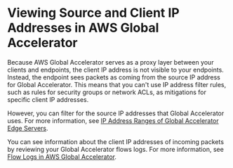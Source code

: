 # Viewing Source and Client IP Addresses in AWS Global Accelerator<a name="introduction-how-it-works.client-ip"></a>

Because AWS Global Accelerator serves as a proxy layer between your clients and endpoints, the client IP address is not visible to your endpoints\. Instead, the endpoint sees packets as coming from the source IP address for Global Accelerator\. This means that you can't use IP address filter rules, such as rules for security groups or network ACLs, as mitigations for specific client IP addresses\.

However, you can filter for the source IP addresses that Global Accelerator uses\. For more information, see [IP Address Ranges of Global Accelerator Edge Servers](introduction-ip-ranges.md)\. 

You can see information about the client IP addresses of incoming packets by reviewing your Global Accelerator flows logs\. For more information, see [Flow Logs in AWS Global Accelerator](monitoring-global-accelerator.flow-logs.md)\.